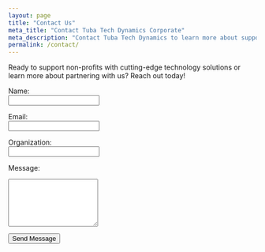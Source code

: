 ```yaml
---
layout: page
title: "Contact Us"
meta_title: "Contact Tuba Tech Dynamics Corporate"
meta_description: "Contact Tuba Tech Dynamics to learn more about supporting non-profits through technology or how we can collaborate to drive social impact."
permalink: /contact/
---
```


Ready to support non-profits with cutting-edge technology solutions or learn more about partnering with us? Reach out today!

<form action="https://formsubmit.co/732cae4adb1759e0e52ac2c19691a15a" method="POST">
  <!-- Add a hidden field to redirect to a thank you page (optional) -->
  <input type="hidden" name="_next" value="{{ '/thank-you/' | relative_url }}">
  <!-- Protect from spam -->
  <input type="hidden" name="_captcha" value="false">

  <label for="name">Name:</label><br>
  <input type="text" id="name" name="name" required><br>

  <label for="email">Email:</label><br>
  <input type="email" id="email" name="email" required><br>

  <label for="organization">Organization:</label><br>
  <input type="text" id="organization" name="organization"><br>

  <label for="message">Message:</label><br>
  <textarea id="message" name="message" rows="6" required></textarea><br>

  <button type="submit">Send Message</button>
</form>
